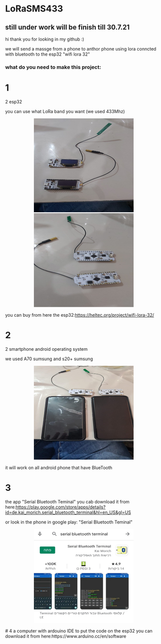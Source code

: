 # LoRaSMS433

## still under work will be finish till 30.7.21

hi thank you for looking in my github :)

we will send a massge from a phone to anthor phone using lora conncted with bluetooth to the esp32 "wifi lora 32"

### what do you need to make this project: 

# 1
  2 esp32 

you can use what LoRa band you want (we used 433Mhz)

<p align="center">
  <img width="320" height="300" src="/images/esp32front.jpeg">
  <img width="320" height="300" src="/images/esp32back.jpeg">
</p>

you can buy from here the esp32:https://heltec.org/project/wifi-lora-32/

# 2
 2 smartphone android operating system

we used A70 sumsung and s20+ sumsung
<p align="center">
  <img width="320" height="300" src="/images/phones&esp32.jpeg">
</p>
it will work on all android phone that have BlueTooth

# 3
  the app "Serial Bluetooth Teminal"
you cab download it from here:https://play.google.com/store/apps/details?id=de.kai_morich.serial_bluetooth_terminal&hl=en_US&gl=US

or look in the phone in google play: "Serial Bluetooth Teminal"
<p align="center">
  <img width="320" height="300" src="/images/app.jpeg">
</p>
# 4 
 a computer with ardouino IDE to put the code on the esp32 
 you can download it from here:https://www.arduino.cc/en/software

